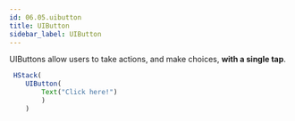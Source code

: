 ```yaml
--- 
id: 06.05.uibutton
title: UIButton 
sidebar_label: UIButton
--- 
```


UIButtons allow users to take actions, and make choices, **with a single tap**.

``` ts
 HStack(
    UIButton( 
        Text("Click here!") 
        )
    )

```